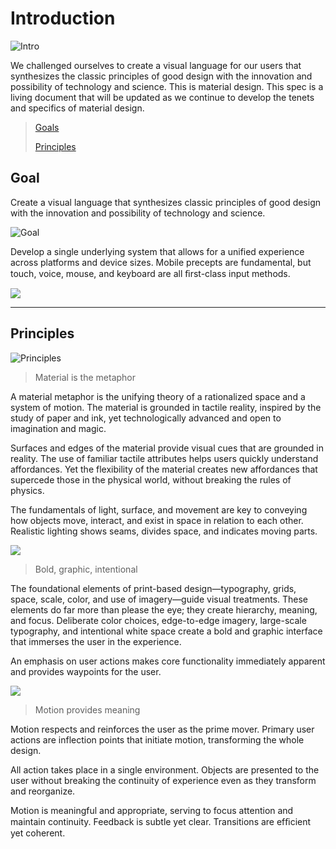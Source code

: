 # Introduction

![Intro](images/introduction/materialdesign-goals-landingimage_large_mdpi.png)

We challenged ourselves to create a visual language for our users that synthesizes the classic principles of good design with the innovation and possibility of technology and science. This is material design. This spec is a living document that will be updated as we continue to develop the tenets and specifics of material design.
 
> [Goals](#goal)
>
> [Principles](#principles)


## Goal

Create a visual language that synthesizes classic principles of good design with the innovation and possibility of technology and science.

![Goal](images/introduction/materialdesign-goals-swirlanddot_large_mdpi.png)


Develop a single underlying system that allows for a unified experience across platforms and device sizes. Mobile precepts are fundamental, but touch, voice, mouse, and keyboard are all ﬁrst-class input methods.

![](images/introduction/materialdesign-goals-cutrectangles_large_mdpi.png)

----

## Principles

![Principles](images/introduction/materialdesign-principles-layersquares_large_mdpi.png)

> Material is the metaphor

A material metaphor is the unifying theory of a rationalized space and a system of motion. The material is grounded in tactile reality, inspired by the study of paper and ink, yet technologically advanced and open to imagination and magic.

Surfaces and edges of the material provide visual cues that are grounded in reality. The use of familiar tactile attributes helps users quickly understand affordances. Yet the flexibility of the material creates new affordances that supercede those in the physical world, without breaking the rules of physics.

The fundamentals of light, surface, and movement are key to conveying how objects move, interact, and exist in space in relation to each other. Realistic lighting shows seams, divides space, and indicates moving parts.


![](images/introduction/materialdesign-principles-circleplus_large_mdpi.png)

> Bold, graphic, intentional

The foundational elements of print-based design—typography, grids, space, scale, color, and use of imagery—guide visual treatments. These elements do far more than please the eye; they create hierarchy, meaning, and focus. Deliberate color choices, edge-to-edge imagery, large-scale typography, and intentional white space create a bold and graphic interface that immerses the user in the experience.

An emphasis on user actions makes core functionality immediately apparent and provides waypoints for the user.


![](images/introduction/materialdesign-principles-flyingsquare_large_mdpi.png)

> Motion provides meaning

Motion respects and reinforces the user as the prime mover. Primary user actions are inflection points that initiate motion, transforming the whole design. 

All action takes place in a single environment. Objects are presented to the user without breaking the continuity of experience even as they transform and reorganize.

Motion is meaningful and appropriate, serving to focus attention and maintain continuity. Feedback is subtle yet clear. Transitions are efﬁcient yet coherent.